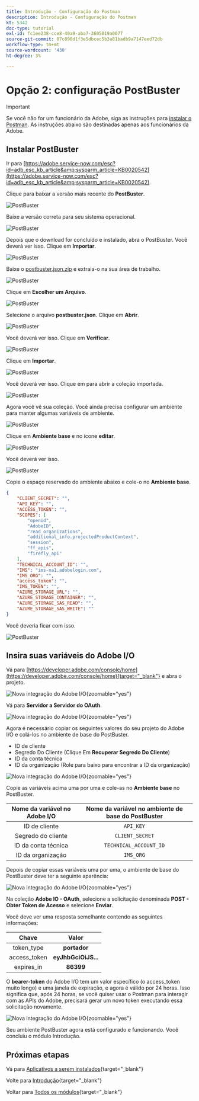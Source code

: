 ```yaml
---
title: Introdução - Configuração do Postman
description: Introdução - Configuração do Postman
kt: 5342
doc-type: tutorial
exl-id: fc1ee238-cce8-40a9-aba7-3605019a0077
source-git-commit: 07c890d1f3e5dbcec5b3a81badb9a7147eed72db
workflow-type: tm+mt
source-wordcount: '430'
ht-degree: 3%

---
```


# Opção 2: configuração PostBuster

>[!IMPORTANT]
>
>Se você não for um funcionário da Adobe, siga as instruções para [instalar o Postman](./ex7.md). As instruções abaixo são destinadas apenas aos funcionários da Adobe.

## Instalar PostBuster

Ir para [https://adobe.service-now.com/esc?id=adb_esc_kb_article&amp;sysparm_article=KB0020542](https://adobe.service-now.com/esc?id=adb_esc_kb_article&amp;sysparm_article=KB0020542).

Clique para baixar a versão mais recente do **PostBuster**.

![PostBuster](./images/pb1.png)

Baixe a versão correta para seu sistema operacional.

![PostBuster](./images/pb2.png)

Depois que o download for concluído e instalado, abra o PostBuster. Você deverá ver isso. Clique em **Importar**.

![PostBuster](./images/pb3.png)

Baixe o [postbuster.json.zip](./../../../assets/postman/postbuster.json.zip) e extraia-o na sua área de trabalho.

![PostBuster](./images/pbpb.png)

Clique em **Escolher um Arquivo**.

![PostBuster](./images/pb4.png)

Selecione o arquivo **postbuster.json**. Clique em **Abrir**.

![PostBuster](./images/pb5.png)

Você deverá ver isso. Clique em **Verificar**.

![PostBuster](./images/pb6.png)

Clique em **Importar**.

![PostBuster](./images/pb7.png)

Você deverá ver isso. Clique em para abrir a coleção importada.

![PostBuster](./images/pb8.png)

Agora você vê sua coleção. Você ainda precisa configurar um ambiente para manter algumas variáveis de ambiente.

![PostBuster](./images/pb9.png)

Clique em **Ambiente base** e no ícone **editar**.

![PostBuster](./images/pb10.png)

Você deverá ver isso.

![PostBuster](./images/pb11.png)

Copie o espaço reservado do ambiente abaixo e cole-o no **Ambiente base**.

```json
{
	"CLIENT_SECRET": "",
	"API_KEY": "",
	"ACCESS_TOKEN": "",
	"SCOPES": [
		"openid",
		"AdobeID",
		"read_organizations", 
		"additional_info.projectedProductContext", 
		"session",
		"ff_apis",
		"firefly_api"
	],
	"TECHNICAL_ACCOUNT_ID": "",
	"IMS": "ims-na1.adobelogin.com",
	"IMS_ORG": "",
	"access_token": "",
	"IMS_TOKEN": "",
	"AZURE_STORAGE_URL": "",
	"AZURE_STORAGE_CONTAINER": "",
	"AZURE_STORAGE_SAS_READ": "",
	"AZURE_STORAGE_SAS_WRITE": ""
}
```

Você deveria ficar com isso.

![PostBuster](./images/pb12.png)

## Insira suas variáveis do Adobe I/O

Vá para [https://developer.adobe.com/console/home](https://developer.adobe.com/console/home){target="_blank"} e abra o projeto.

![Nova integração do Adobe I/O](./images/iopr.png){zoomable="yes"}

Vá para **Servidor a Servidor do OAuth**.

![Nova integração do Adobe I/O](./images/iopbvar1.png){zoomable="yes"}

Agora é necessário copiar os seguintes valores do seu projeto do Adobe I/O e colá-los no ambiente de base do PostBuster.

- ID de cliente
- Segredo Do Cliente (Clique Em **Recuperar Segredo Do Cliente**)
- ID da conta técnica
- ID da organização (Role para baixo para encontrar a ID da organização)

![Nova integração do Adobe I/O](./images/iopbvar2.png){zoomable="yes"}

Copie as variáveis acima uma por uma e cole-as no **Ambiente base** no PostBuster.

| Nome da variável no Adobe I/O | Nome da variável no ambiente de base do PostBuster |
|:-------------:| :---------------:| 
| ID de cliente | `API_KEY` |
| Segredo do cliente | `CLIENT_SECRET` |
| ID da conta técnica | `TECHNICAL_ACCOUNT_ID` |
| ID da organização | `IMS_ORG` |

Depois de copiar essas variáveis uma por uma, o ambiente de base do PostBuster deve ter a seguinte aparência:

![Nova integração do Adobe I/O](./images/iopbvar3.png){zoomable="yes"}

Na coleção **Adobe IO - OAuth**, selecione a solicitação denominada **POST - Obter Token de Acesso** e selecione **Enviar**.

Você deve ver uma resposta semelhante contendo as seguintes informações:

| Chave | Valor |
|:-------------:| :---------------:| 
| token_type | **portador** |
| access_token | **eyJhbGciOiJS...** |
| expires_in | **86399** |

O **bearer-token** do Adobe I/O tem um valor específico (o access_token muito longo) e uma janela de expiração, e agora é válido por 24 horas. Isso significa que, após 24 horas, se você quiser usar o Postman para interagir com as APIs do Adobe, precisará gerar um novo token executando essa solicitação novamente.

![Nova integração do Adobe I/O](./images/iopbvar4.png){zoomable="yes"}

Seu ambiente PostBuster agora está configurado e funcionando. Você concluiu o módulo Introdução.

## Próximas etapas

Vá para [Aplicativos a serem instalados](./ex9.md){target="_blank"}

Volte para [Introdução](./getting-started.md){target="_blank"}

Voltar para [Todos os módulos](./../../../overview.md){target="_blank"}
